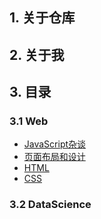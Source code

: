 ## 1. 关于仓库

## 2. 关于我

## 3. 目录

### 3.1 Web
- [JavaScript杂谈](./Web/JavaScript杂谈/README.md)
- [页面布局和设计](./Web/页面布局和设计/README.md)
- [HTML](./Web/HTML/README.md)
- [CSS](./Web/CSS/README.md)

### 3.2 DataScience
